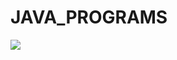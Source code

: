 # JAVA_PROGRAMS
![ ](https://upload.wikimedia.org/wikipedia/en/3/30/Java_programming_language_logo.svg)
